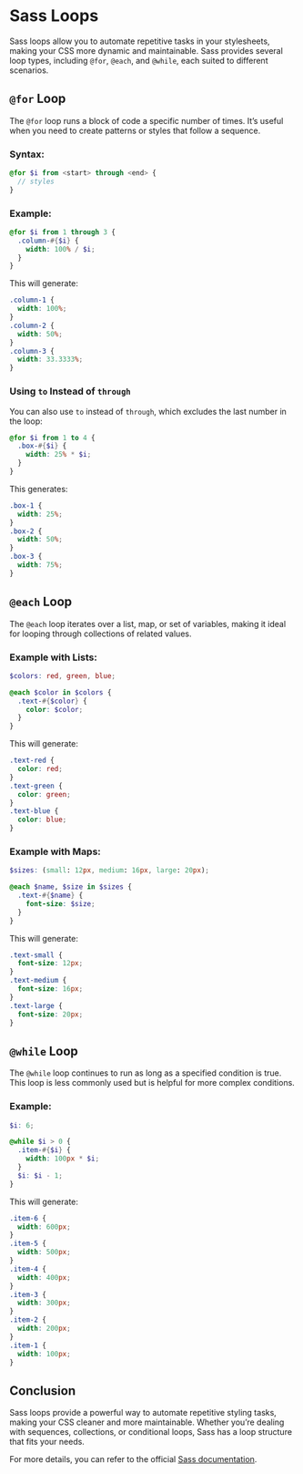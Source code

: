 # Sass Loops

Sass loops allow you to automate repetitive tasks in your stylesheets, making your CSS more dynamic and maintainable. Sass provides several loop types, including `@for`, `@each`, and `@while`, each suited to different scenarios.

## `@for` Loop

The `@for` loop runs a block of code a specific number of times. It’s useful when you need to create patterns or styles that follow a sequence.

### Syntax:

```scss
@for $i from <start> through <end> {
  // styles
}
```

### Example:

```scss
@for $i from 1 through 3 {
  .column-#{$i} {
    width: 100% / $i;
  }
}
```

This will generate:

```css
.column-1 {
  width: 100%;
}
.column-2 {
  width: 50%;
}
.column-3 {
  width: 33.3333%;
}
```

### Using `to` Instead of `through`

You can also use `to` instead of `through`, which excludes the last number in the loop:

```scss
@for $i from 1 to 4 {
  .box-#{$i} {
    width: 25% * $i;
  }
}
```

This generates:

```css
.box-1 {
  width: 25%;
}
.box-2 {
  width: 50%;
}
.box-3 {
  width: 75%;
}
```

## `@each` Loop

The `@each` loop iterates over a list, map, or set of variables, making it ideal for looping through collections of related values.

### Example with Lists:

```scss
$colors: red, green, blue;

@each $color in $colors {
  .text-#{$color} {
    color: $color;
  }
}
```

This will generate:

```css
.text-red {
  color: red;
}
.text-green {
  color: green;
}
.text-blue {
  color: blue;
}
```

### Example with Maps:

```scss
$sizes: (small: 12px, medium: 16px, large: 20px);

@each $name, $size in $sizes {
  .text-#{$name} {
    font-size: $size;
  }
}
```

This will generate:

```css
.text-small {
  font-size: 12px;
}
.text-medium {
  font-size: 16px;
}
.text-large {
  font-size: 20px;
}
```

## `@while` Loop

The `@while` loop continues to run as long as a specified condition is true. This loop is less commonly used but is helpful for more complex conditions.

### Example:

```scss
$i: 6;

@while $i > 0 {
  .item-#{$i} {
    width: 100px * $i;
  }
  $i: $i - 1;
}
```

This will generate:

```css
.item-6 {
  width: 600px;
}
.item-5 {
  width: 500px;
}
.item-4 {
  width: 400px;
}
.item-3 {
  width: 300px;
}
.item-2 {
  width: 200px;
}
.item-1 {
  width: 100px;
}
```

## Conclusion

Sass loops provide a powerful way to automate repetitive styling tasks, making your CSS cleaner and more maintainable. Whether you’re dealing with sequences, collections, or conditional loops, Sass has a loop structure that fits your needs.

For more details, you can refer to the official [Sass documentation](https://sass-lang.com/documentation/style-rules/loops).